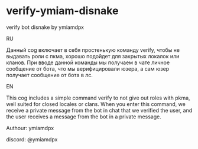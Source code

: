 # verify-ymiam-disnake
verify bot disnake by ymiamdpx 

RU

Данный cog включает в себя простенькую команду verify, чтобы не выдавать роли с пкма, хорошо подойдет для закрытых локалок или кланов. При вводе данной команды мы получаем в чате личное сообщение от бота, что мы верифицировали юзера, а сам юзер получает сообщение от бота в лс.


EN

This cog includes a simple command verify to not give out roles with pkma, well suited for closed locales or clans. When you enter this command, we receive a private message from the bot in chat that we verified the user, and the user receives a message from the bot in a private message.


Authour: ymiamdpx

discord: @ymiamdpx
